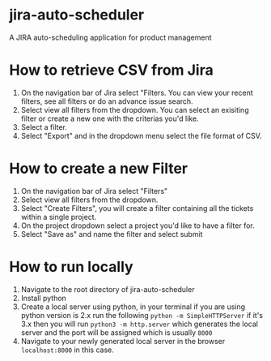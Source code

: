 # jira-auto-scheduler
A JIRA auto-scheduling application for product management

# How to retrieve CSV from Jira
1) On the navigation bar of Jira select "Filters. You can view your recent filters, see all filters or do an advance issue search.
2) Select view all filters from the dropdown. You can select an exisiting filter or create a new one with the criterias you'd like.
3) Select a filter.
4) Select "Export" and in the dropdown menu select the file format of CSV.

# How to create a new Filter

1) On the navigation bar of Jira select "Filters"
2) Select view all filters from the dropdown.
3) Select "Create Filters", you will create a filter containing all the tickets within a single project.
4) On the project dropdown select a project you'd like to have a filter for.
5) Select "Save as" and name the filter and select submit

# How to run locally
1) Navigate to the root directory of jira-auto-scheduler
2) Install python
3) Create a local server using python, in your terminal if you are using python version is 2.x run the following `python -m SimpleHTTPServer` if it's 3.x then you will run `python3 -m http.server` which generates the local server and the port will be assigned which is usually `8000`
4) Navigate to your newly generated local server in the browser `localhost:8000` in this case.